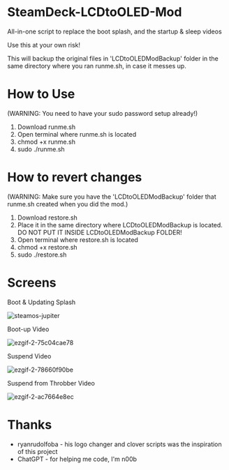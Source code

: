 # SteamDeck-LCDtoOLED-Mod
All-in-one script to replace the boot splash, and the startup &amp; sleep videos

Use this at your own risk!

This will backup the original files in 'LCDtoOLEDModBackup' folder in the same directory where you ran runme.sh, in case it messes up.

# How to Use

(WARNING: You need to have your sudo password setup already!)

1. Download runme.sh
2. Open terminal where runme.sh is located
3. chmod +x runme.sh
4. sudo ./runme.sh

# How to revert changes
(WARNING: Make sure you have the 'LCDtoOLEDModBackup' folder that runme.sh created when you did the mod.)

1. Download restore.sh
2. Place it in the same directory where LCDtoOLEDModBackup is located. DO NOT PUT IT INSIDE LCDtoOLEDModBackup FOLDER!
3. Open terminal where restore.sh is located
4. chmod +x restore.sh
5. sudo ./restore.sh

# Screens
Boot & Updating Splash

![steamos-jupiter](https://github.com/annson24/SteamDeck-LCDtoOLED-Mod/assets/8401837/a7e02208-ca1d-4eb3-9be3-1494678ed5bf)

Boot-up Video

![ezgif-2-75c04cae78](https://github.com/annson24/SteamDeck-LCDtoOLED-Mod/assets/8401837/2293d533-5e36-4fcd-8de4-c01346fe5c13)

Suspend Video

![ezgif-2-78660f90be](https://github.com/annson24/SteamDeck-LCDtoOLED-Mod/assets/8401837/2d687c8b-a81b-4a6f-a927-c268d1acb545)

Suspend from Throbber Video

![ezgif-2-ac7664e8ec](https://github.com/annson24/SteamDeck-LCDtoOLED-Mod/assets/8401837/ad6a72a5-4d7f-4406-88b5-6d9efc118017)

# Thanks
* ryanrudolfoba - his logo changer and clover scripts was the inspiration of this project
* ChatGPT - for helping me code, I'm n00b
